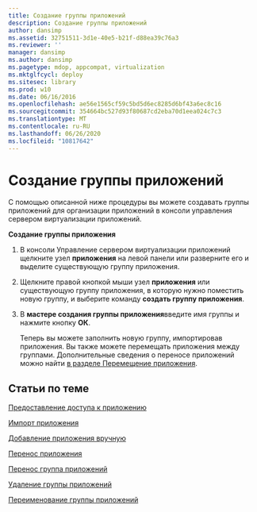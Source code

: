```yaml
---
title: Создание группы приложений
description: Создание группы приложений
author: dansimp
ms.assetid: 32751511-3d1e-40e5-b21f-d88ea39c76a3
ms.reviewer: ''
manager: dansimp
ms.author: dansimp
ms.pagetype: mdop, appcompat, virtualization
ms.mktglfcycl: deploy
ms.sitesec: library
ms.prod: w10
ms.date: 06/16/2016
ms.openlocfilehash: ae56e1565cf59c5bd5d6ec8285d6bf43a6ec8c16
ms.sourcegitcommit: 354664bc527d93f80687cd2eba70d1eea024c7c3
ms.translationtype: MT
ms.contentlocale: ru-RU
ms.lasthandoff: 06/26/2020
ms.locfileid: "10817642"
---
```

# Создание группы приложений


С помощью описанной ниже процедуры вы можете создавать группы приложений для организации приложений в консоли управления сервером виртуализации приложений.

**Создание группы приложения**

1.  В консоли Управление сервером виртуализации приложений щелкните узел **приложения** на левой панели или разверните его и выделите существующую группу приложения.

2.  Щелкните правой кнопкой мыши узел **приложения** или существующую группу приложения, в которую нужно поместить новую группу, и выберите команду **создать группу приложения**.

3.  В **мастере создания группы приложения**введите имя группы и нажмите кнопку **ОК**.

    Теперь вы можете заполнить новую группу, импортировав приложения. Вы также можете перемещать приложения между группами. Дополнительные сведения о переносе приложений можно найти [в разделе Перемещение приложения](how-to-move-an-application.md).

## Статьи по теме


[Предоставление доступа к приложению](how-to-grant-access-to-an-application.md)

[Импорт приложения](how-to-import-an-applicationserver.md)

[Добавление приложения вручную](how-to-manually-add-an-application.md)

[Перенос приложения](how-to-move-an-application.md)

[Перенос группа приложений](how-to-move-an-application-group.md)

[Удаление группы приложений](how-to-remove-an-application-group.md)

[Переименование группы приложений](how-to-rename-an-application-group.md)

 

 





